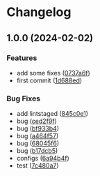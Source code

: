 # Changelog

## 1.0.0 (2024-02-02)


### Features

* add some fixes ([0737a6f](https://github.com/sura0111/mongolian-payment-platforms/commit/0737a6f613456d7fa268d25615752a1da394136e))
* first commit ([1d688ed](https://github.com/sura0111/mongolian-payment-platforms/commit/1d688ed898040f2068c4c6b449c908b793e1a3cc))


### Bug Fixes

* add lintstaged ([845c0e1](https://github.com/sura0111/mongolian-payment-platforms/commit/845c0e11c93bedd12bca825c2d99e7efae122dc9))
* bug ([ced2f9f](https://github.com/sura0111/mongolian-payment-platforms/commit/ced2f9f66c597092b2f805e587de3503dcd4329c))
* bug ([bf933b4](https://github.com/sura0111/mongolian-payment-platforms/commit/bf933b466875f473fb5980f53706b4c695e740b5))
* bug ([a464f57](https://github.com/sura0111/mongolian-payment-platforms/commit/a464f575c8b7a3c0f92d39e0915af080056c8d81))
* bug ([68045f6](https://github.com/sura0111/mongolian-payment-platforms/commit/68045f6e7ee213899b363c7664af1913b728ac2e))
* bug ([b17dcb5](https://github.com/sura0111/mongolian-payment-platforms/commit/b17dcb5a0304da7fd5b9a7ebaf18adb290f9dcc9))
* configs ([6a94b4f](https://github.com/sura0111/mongolian-payment-platforms/commit/6a94b4f999118af0ec9686e7dbe8e940cb138d9c))
* test ([7c480a7](https://github.com/sura0111/mongolian-payment-platforms/commit/7c480a73171bd209019d1944f0eda20b9bb18ef0))
